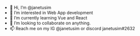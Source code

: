 - 👋 Hi, I’m @janetusim
- 👀 I’m interested in Web App development
- 🌱 I’m currently learning Vue and React
- 💞️ I’m looking to collaborate on anything.
- 📫 Reach me on my IG @janetusim or discord janetusim#2632

<!---
niko22225/niko22225 is a ✨ special ✨ repository because its `README.md` (this file) appears on your GitHub profile.
You can click the Preview link to take a look at your changes.
--->
